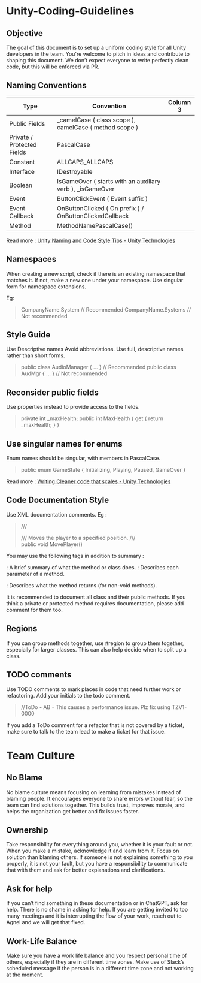 # Unity-Coding-Guidelines

## Objective
The goal of this document is to set up a uniform coding style for all Unity developers in the team. You're welcome to pitch in ideas and contribute to shaping this document. We don’t expect everyone to write perfectly clean code, but this will be enforced via PR. 

## Naming Conventions
 
| Type | Convention | Column 3 |
|----------|----------|----------|
| Public Fields    | _camelCase ( class scope ), camelCase ( method scope ) |
| Private / Protected Fields   |  PascalCase |
| Constant | ALLCAPS_ALLCAPS |
| Interface | IDestroyable |
| Boolean | IsGameOver ( starts with an auxiliary verb ), _isGameOver |
| Event  | ButtonClickEvent ( Event suffix ) |
| Event Callback | OnButtonClicked ( On prefix ) / OnButtonClickedCallback  |
| Method | MethodNamePascalCase()  |



Read more : [ Unity Naming and Code Style Tips - Unity Technologies ](https://unity.com/how-to/naming-and-code-style-tips-c-scripting-unity#casing-terminology)

## Namespaces
When creating a new script, check if there is an existing namespace that matches it. If not, make a new one under your namespace. 
Use singular form for namespace extensions. 

Eg:

> CompanyName.System  // Recommended
> CompanyName.Systems // Not recommended

## Style Guide 
Use Descriptive names
Avoid abbreviations. Use full, descriptive names rather than short forms.

> public class AudioManager { ... } // Recommended
> public class AudMgr { ... } // Not recommended

## Reconsider public fields
Use properties instead to provide access to the fields.

> private int _maxHealth; 
> public int MaxHealth { get { return _maxHealth; } }
 

## Use singular names for enums
Enum names should be singular, with members in PascalCase.


> public enum GameState 
> {
>  Initializing, 
>  Playing, 
>  Paused, 
>  GameOver 
> }

Read more : [Writing Cleaner code that scales - Unity Technologies](https://resources.unity.com/games/create-code-style-guide-e-book?ungated=true)

## Code Documentation Style
Use XML documentation comments. Eg :

> /// <summary> 
> /// Moves the player to a specified position. 
> /// </summary>
> public void MovePlayer()
 

You may use the following tags in addition to summary :

<summary>: A brief summary of what the method or class does.

<param>: Describes each parameter of a method.

<returns>: Describes what the method returns (for non-void methods).

It is recommended to document all class and their public methods. If you think a private or protected method requires documentation, please add comment for them too.

## Regions
If you can group methods together, use #region to group them together, especially for larger classes. This can also help decide when to split up a class.

## TODO comments
Use TODO comments to mark places in code that need further work or refactoring. Add your initials to the todo comment.

> //ToDo - AB - This causes a performance issue. Plz fix using TZV1-0000

If you add a ToDo comment for a refactor that is not covered by a ticket, make sure to talk to the team lead to make a ticket for that issue.

# Team Culture

## No Blame
No blame culture means focusing on learning from mistakes instead of blaming people. It encourages everyone to share errors without fear, so the team can find solutions together. This builds trust, improves morale, and helps the organization get better and fix issues faster.

## Ownership
Take responsibility for everything around you, whether it is your fault or not. When you make a mistake, acknowledge it and learn from it. Focus on solution than blaming others. If someone is not explaining something to you properly, it is not your fault, but you have a responsibility to communicate that with them and ask for better explanations and clarifications. 

## Ask for help
If you can’t find something in these documentation or in ChatGPT, ask for help. There is no shame in asking for help. If you are getting invited to too many meetings and it is interrupting the flow of your work, reach out to Agnel and we will get that fixed. 

## Work-Life Balance
Make sure you have a work life balance and you respect personal time of others, especially if they are in different time zones. Make use of Slack’s scheduled message if the person is in a different time zone and not working at the moment.

